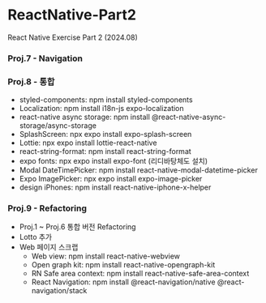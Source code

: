 # ReactNative-Part2
React Native Exercise Part 2 (2024.08)

### Proj.7 - Navigation

### Proj.8 - 통합
- styled-components: npm install styled-components
- Localization: npm install i18n-js expo-localization
- react-native async storage: npm install @react-native-async-storage/async-storage
- SplashScreen: npx expo install expo-splash-screen
- Lottie: npx expo install lottie-react-native
- react-string-format: npm install react-string-format
- expo fonts: npx expo install expo-font (리디바탕체도 설치)
- Modal DateTimePicker: npm install react-native-modal-datetime-picker
- Expo ImagePicker: npx expo install expo-image-picker
- design iPhones: npm install react-native-iphone-x-helper

### Proj.9 - Refactoring
- Proj.1 ~ Proj.6 통합 버전 Refactoring
- Lotto 추가
- Web 페이지 스크랩
  - Web view: npm install react-native-webview
  - Open graph kit: npm install react-native-opengraph-kit
  - RN Safe area context: npm install react-native-safe-area-context
  - React Navigation: npm install @react-navigation/native @react-navigation/stack
